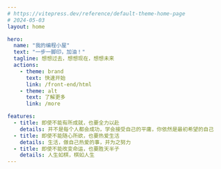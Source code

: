 ```yaml
---
# https://vitepress.dev/reference/default-theme-home-page
# 2024-05-03
layout: home

hero:
  name: "我的编程小屋"
  text: "一步一脚印，加油！"
  tagline: 想想过去，想想现在，想想未来
  actions:
    - theme: brand
      text: 快速开始
      link: /front-end/html
    - theme: alt
      text: 了解更多
      link: /more

features:
  - title: 即使不能有所成就，也要全力以赴
    details: 并不是每个人都会成功，学会接受自己的平庸，你依然是最初希望的自己
  - title: 即使不能随心所欲，也要热爱生活
    details: 生活，做自己热爱的事，并为之努力
  - title: 即使不能改变命运，也要胜天半子
    details: 人生如棋，棋如人生
---
```


